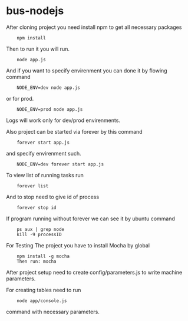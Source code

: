 # bus-nodejs

After cloning project you need install npm to get all necessary packages

```bashp
    npm install
```

Then to run it you will run.

```bashp
    node app.js
```

And if you want to specify envirenment you can done it by flowing command

```bashp
    NODE_ENV=dev node app.js
```

or for prod.

```bashp
    NODE_ENV=prod node app.js
```

Logs will work only for dev/prod envirenments.

Also project can be started via forever by this command

```bashp
    forever start app.js
```

and specify envirenment such.

```bashp
    NODE_ENV=dev forever start app.js
```

To view list of running tasks run

```bashp
    forever list
```

And to stop need to give id of process

```bashp
    forever stop id
```

If program running without forever we can see it by ubuntu command

```bashp
    ps aux | grep node
    kill -9 processID
```

For Testing The project you have to install Mocha by global
```bashp
    npm install -g mocha
    Then run: mocha
```

After project setup need to create config/parameters.js to write machine parameters.

For creating tables need to run
```bashp
    node app/console.js
```
command with necessary parameters.
